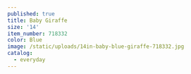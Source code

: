 ```yaml
---
published: true
title: Baby Giraffe
size: '14'
item_number: 718332
color: Blue
image: /static/uploads/14in-baby-blue-giraffe-718332.jpg
catalog:
  - everyday
---
```


